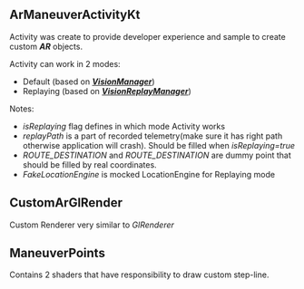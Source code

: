 ## ArManeuverActivityKt

Activity was create to provide developer experience and sample to create custom ***AR*** objects. 

Activity can work in 2 modes:
- Default (based on [***VisionManager***](https://docs.mapbox.com/android/api/vision/vision/0.4.0/com/mapbox/vision/VisionManager.html))
- Replaying (based on
  [***VisionReplayManager***](https://docs.mapbox.com/android/api/vision/vision/0.4.0/com/mapbox/vision/VisionReplayManager.html))
  
Notes:
- *isReplaying* flag defines in which mode Activity works
- *replayPath* is a part of recorded telemetry(make sure it has right path otherwise application will crash). Should be
  filled when *isReplaying=true*
- *ROUTE_DESTINATION* and *ROUTE_DESTINATION* are dummy point that should be filled by real coordinates.
- *FakeLocationEngine* is mocked LocationEngine for Replaying mode
  
## CustomArGlRender

Custom Renderer very similar to *GlRenderer* 

## ManeuverPoints

Contains 2 shaders that have responsibility to draw custom step-line.